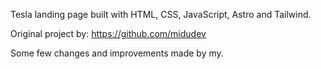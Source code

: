 Tesla landing page built with HTML, CSS, JavaScript, Astro and Tailwind.

Original project by: https://github.com/midudev

Some few changes and improvements made by my.

